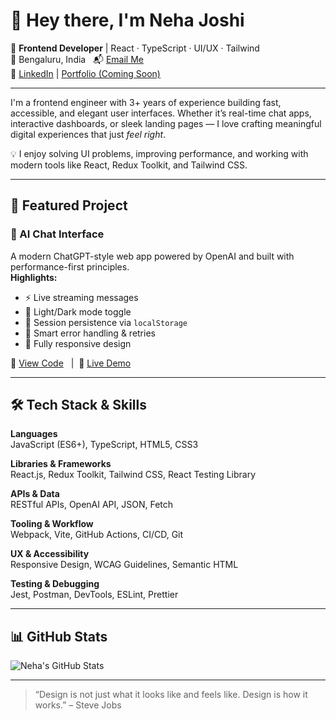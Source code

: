 # 👋 Hey there, I'm Neha Joshi

🎯 **Frontend Developer** | React · TypeScript · UI/UX · Tailwind  
📍 Bengaluru, India &nbsp;&nbsp;📬 [Email Me](mailto:nehabvp28@gmail.com)  
🔗 [LinkedIn](https://www.linkedin.com/in/neha-joshi-722b29257/) | [Portfolio (Coming Soon)]()  

---

I'm a frontend engineer with 3+ years of experience building fast, accessible, and elegant user interfaces. Whether it’s real-time chat apps, interactive dashboards, or sleek landing pages — I love crafting meaningful digital experiences that just *feel right*.  

💡 I enjoy solving UI problems, improving performance, and working with modern tools like React, Redux Toolkit, and Tailwind CSS.

---

## 🚀 Featured Project

### 🧠 AI Chat Interface  
A modern ChatGPT-style web app powered by OpenAI and built with performance-first principles.  
**Highlights:**  
- ⚡ Live streaming messages  
- 🎨 Light/Dark mode toggle  
- 💾 Session persistence via `localStorage`  
- 🔁 Smart error handling & retries  
- 📱 Fully responsive design  

🔗 [View Code](https://github.com/nehabvp288/ai-chat-interface) &nbsp;&nbsp;|&nbsp;&nbsp;🚀 [Live Demo](#coming-soon)

---

## 🛠️ Tech Stack & Skills

**Languages**  
JavaScript (ES6+), TypeScript, HTML5, CSS3

**Libraries & Frameworks**  
React.js, Redux Toolkit, Tailwind CSS, React Testing Library

**APIs & Data**  
RESTful APIs, OpenAI API, JSON, Fetch

**Tooling & Workflow**  
Webpack, Vite, GitHub Actions, CI/CD, Git

**UX & Accessibility**  
Responsive Design, WCAG Guidelines, Semantic HTML

**Testing & Debugging**  
Jest, Postman, DevTools, ESLint, Prettier

---

## 📊 GitHub Stats

![Neha's GitHub Stats](https://github-readme-stats.vercel.app/api?username=nehabvp288&show_icons=true&theme=radical)

---

> “Design is not just what it looks like and feels like. Design is how it works.” – Steve Jobs


